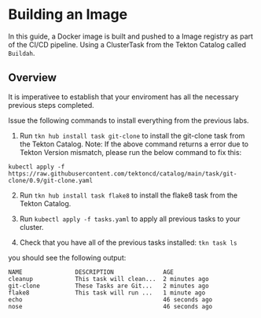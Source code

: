 # Building an Image

In this guide, a Docker image is built and pushed to a Image registry as part of the CI/CD pipeline. Using a ClusterTask from the Tekton Catalog called `Buildah`.

## Overview

It is imperativee to establish that your enviroment has all the necessary previous steps completed.

Issue the following commands to install everything from the previous labs.

1. Run `tkn hub install task git-clone` to install the git-clone task from the Tekton Catalog.
Note: If the above command returns a error due to Tekton Version mismatch, please run the below command to fix this:

`kubectl apply -f https://raw.githubusercontent.com/tektoncd/catalog/main/task/git-clone/0.9/git-clone.yaml`


2. Run `tkn hub install task flake8` to install the flake8 task from the Tekton Catalog.

3. Run `kubectl apply -f tasks.yaml` to apply all previous tasks to your cluster.

4. Check that you have all of the previous tasks installed:
`tkn task ls`

you should see the following output:

```
NAME               DESCRIPTION              AGE
cleanup            This task will clean...  2 minutes ago
git-clone          These Tasks are Git...   2 minutes ago
flake8             This task will run ...   1 minute ago
echo                                        46 seconds ago
nose                                        46 seconds ago
```